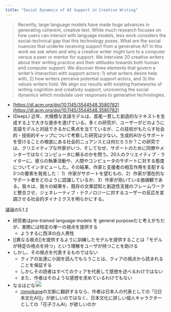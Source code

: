 ```yaml
---
title: "Social Dynamics of AI Support in Creative Writing"
---
```


> Recently, large language models have made huge advances in generating coherent, creative text. While much research focuses on how users can interact with language models, less work considers the social-technical gap that this technology poses. What are the social nuances that underlie receiving support from a generative AI? In this work we ask when and why a creative writer might turn to a computer versus a peer or mentor for support. We interview 20 creative writers about their writing practice and their attitudes towards both human and computer support. We discover three elements that govern a writer’s interaction with support actors: 1) what writers desire help with, 2) how writers perceive potential support actors, and 3) the values writers hold. We align our results with existing frameworks of writing cognition and creativity support, uncovering the social dynamics which modulate user responses to generative technologies.
- [https://dl.acm.org/doi/10.1145/3544548.3580782](https://dl.acm.org/doi/10.1145/3544548.3580782)
- (DeepL) 近年、大規模な言語モデルは、首尾一貫した創造的なテキストを生成する上で大きな進歩を遂げている。多くの研究が、ユーザーがどのように言語モデルと対話できるかに焦点を当てているが、この技術がもたらす社会的・技術的ギャップについて考察した研究は少ない。生成的AIからサポートを受けることの根底にある社会的ニュアンスとは何だろうか？この研究では、クリエイティブな作家がいつ、そしてなぜ、サポートのために同僚やメンターではなくコンピュータに頼るのかを問う。20人のクリエイティブ・ライターに、彼らの執筆活動や、人間やコンピュータのサポートに対する態度についてインタビューした。その結果、作家と支援者の相互作用を支配する3つの要素を発見した： 1）作家がサポートを望むもの、2）作家が潜在的なサポート者をどのように認識しているか、3）作家が抱いている価値観である。我々は、我々の結果を、既存の文章認知と創造性支援のフレームワークと整合させ、ジェネレーティブ・テクノロジーに対するユーザーの反応を変調させる社会的ダイナミクスを明らかにする。

議論の5.1.2
- 研究者はpre-trained language models を general purposeだと考えがちだが、実際には特定の単一の視点を提供する
    - ようするに西洋の白人男性
- [[異なる視点]]を提供するように訓練したモデルを提供することは「モデルが特定の視点を持つ」という理解をユーザが持つことを助ける
- しかし、その視点を代表するものではない
    - クィアの友達に小説を読んでもらうことは、クィアの視点から読まれることを保証する
    - しかしその読者はすべてのクィアを代表して感想を述べるわけではない
    - また、作者はそのような感想を求めているわけでもない
- なるほどな<img src='https://scrapbox.io/api/pages/nishio/nishio/icon' alt='nishio.icon' height="19.5"/>
    - [/omoikane](https://scrapbox.io/omoikane)の文脈に翻訳するなら、作者は日本人の代表としての「[[日本文化AI]]」が欲しいのではなく、日本文化に詳しい個人キャラクターとしての「花子さんAI」が欲しいのか
